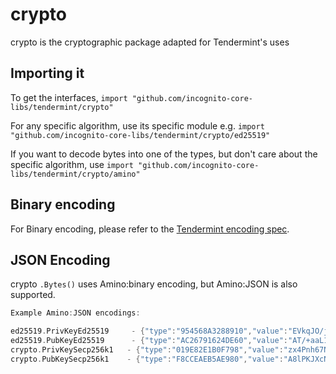 # crypto

crypto is the cryptographic package adapted for Tendermint's uses

## Importing it
To get the interfaces,
`import "github.com/incognito-core-libs/tendermint/crypto"`

For any specific algorithm, use its specific module e.g.
`import "github.com/incognito-core-libs/tendermint/crypto/ed25519"`

If you want to decode bytes into one of the types, but don't care about the specific algorithm, use
`import "github.com/incognito-core-libs/tendermint/crypto/amino"`

## Binary encoding

For Binary encoding, please refer to the [Tendermint encoding spec](https://github.com/incognito-core-libs/tendermint/blob/master/docs/spec/blockchain/encoding.md).

## JSON Encoding

crypto `.Bytes()` uses Amino:binary encoding, but Amino:JSON is also supported.

```go
Example Amino:JSON encodings:

ed25519.PrivKeyEd25519     - {"type":"954568A3288910","value":"EVkqJO/jIXp3rkASXfh9YnyToYXRXhBr6g9cQVxPFnQBP/5povV4HTjvsy530kybxKHwEi85iU8YL0qQhSYVoQ=="}
ed25519.PubKeyEd25519      - {"type":"AC26791624DE60","value":"AT/+aaL1eB0477Mud9JMm8Sh8BIvOYlPGC9KkIUmFaE="}
crypto.PrivKeySecp256k1   - {"type":"019E82E1B0F798","value":"zx4Pnh67N+g2V+5vZbQzEyRerX9c4ccNZOVzM9RvJ0Y="}
crypto.PubKeySecp256k1    - {"type":"F8CCEAEB5AE980","value":"A8lPKJXcNl5VHt1FK8a244K9EJuS4WX1hFBnwisi0IJx"}
```
